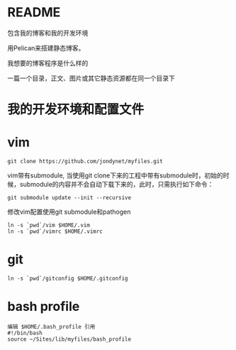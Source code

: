 # README #

包含我的博客和我的开发环境

用Pelican来搭建静态博客。

我想要的博客程序是什么样的

一篇一个目录，正文、图片或其它静态资源都在同一个目录下

我的开发环境和配置文件
=====================

vim
===

    git clone https://github.com/jondynet/myfiles.git

vim带有submodule, 当使用git clone下来的工程中带有submodule时，初始的时候，submodule的内容并不会自动下载下来的，此时，只需执行如下命令：

    git submodule update --init --recursive


修改vim配置使用git submodule和pathogen

    ln -s `pwd`/vim $HOME/.vim
    ln -s `pwd`/vimrc $HOME/.vimrc

git
===

    ln -s `pwd`/gitconfig $HOME/.gitconfig

bash profile
============

    编辑 $HOME/.bash_profile 引用
    #!/bin/bash
    source ~/Sites/lib/myfiles/bash_profile

